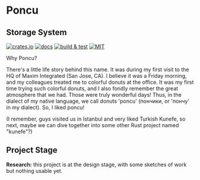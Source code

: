 # Poncu

## Storage System

[![crates.io](https://img.shields.io/crates/v/poncu)](https://crates.io/crates/poncu)
[![docs](https://img.shields.io/docsrs/poncu)](https://docs.rs/poncu)
[![build & test](https://github.com/sheroz/poncu/actions/workflows/ci.yml/badge.svg)](https://github.com/sheroz/poncu/actions/workflows/ci.yml)
[![MIT](https://img.shields.io/github/license/sheroz/poncu)](https://github.com/sheroz/poncu/tree/main/LICENSE.txt)

Why Poncu?

There's a little life story behind this name. It was during my first visit to the HQ of Maxim Integrated (San Jose, CA). I believe it was a Friday morning, and my colleagues treated me to colorful donuts at the office. It was my first time trying such colorful donuts, and I also fondly remember the great atmosphere that we had. Those were truly wonderful days! Thus, in the dialect of my native language, we call donuts 'poncu' (пончики, or 'пончу' in my dialect). So, I liked poncu!

(I remember, guys visited us in Istanbul and very liked Turkish Kunefe, so next, maybe we can dive together into some other Rust project named "kunefe"?)

## Project Stage

**Research:** this project is at the design stage, with some sketches of work but nothing usable yet.
